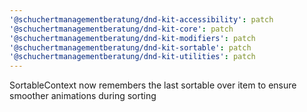 ```yaml
---
'@schuchertmanagementberatung/dnd-kit-accessibility': patch
'@schuchertmanagementberatung/dnd-kit-core': patch
'@schuchertmanagementberatung/dnd-kit-modifiers': patch
'@schuchertmanagementberatung/dnd-kit-sortable': patch
'@schuchertmanagementberatung/dnd-kit-utilities': patch
---
```


SortableContext now remembers the last sortable over item to ensure smoother animations during sorting

